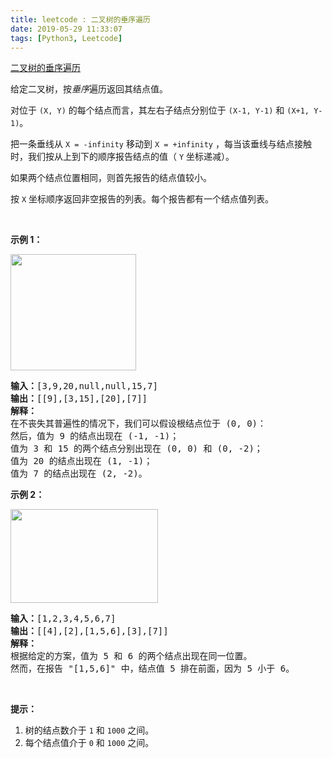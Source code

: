```yaml
---
title: leetcode : 二叉树的垂序遍历
date: 2019-05-29 11:33:07
tags: [Python3, Leetcode]
---
```


[二叉树的垂序遍历](https://leetcode-cn.com/problems/vertical-order-traversal-of-a-binary-tree/)

<p>给定二叉树，按<em>垂序</em>遍历返回其结点值。</p>

<!-- more -->

<p>对位于&nbsp;<code>(X, Y)</code>&nbsp;的每个结点而言，其左右子结点分别位于&nbsp;<code>(X-1, Y-1)</code>&nbsp;和&nbsp;<code>(X+1, Y-1)</code>。</p>

<p>把一条垂线从&nbsp;<code>X = -infinity</code>&nbsp;移动到&nbsp;<code>X = +infinity</code>&nbsp;，每当该垂线与结点接触时，我们按从上到下的顺序报告结点的值（ <code>Y</code>&nbsp;坐标递减）。</p>

<p>如果两个结点位置相同，则首先报告的结点值较小。</p>

<p>按&nbsp;<code>X</code>&nbsp;坐标顺序返回非空报告的列表。每个报告都有一个结点值列表。</p>

<p>&nbsp;</p>

<p><strong>示例 1：</strong></p>

<p><img alt="" src="https://assets.leetcode-cn.com/aliyun-lc-upload/uploads/2019/02/02/1236_example_1.PNG" style="height: 186px; width: 201px;"></p>

<pre><strong>输入：</strong>[3,9,20,null,null,15,7]
<strong>输出：</strong>[[9],[3,15],[20],[7]]
<strong>解释： </strong>
在不丧失其普遍性的情况下，我们可以假设根结点位于 (0, 0)：
然后，值为 9 的结点出现在 (-1, -1)；
值为 3 和 15 的两个结点分别出现在 (0, 0) 和 (0, -2)；
值为 20 的结点出现在 (1, -1)；
值为 7 的结点出现在 (2, -2)。
</pre>

<p><strong>示例 2：</strong></p>

<p><strong><img alt="" src="https://assets.leetcode-cn.com/aliyun-lc-upload/uploads/2019/02/23/tree2.png" style="height: 150px; width: 236px;"></strong></p>

<pre><strong>输入：</strong>[1,2,3,4,5,6,7]
<strong>输出：</strong>[[4],[2],[1,5,6],[3],[7]]
<strong>解释：</strong>
根据给定的方案，值为 5 和 6 的两个结点出现在同一位置。
然而，在报告 &quot;[1,5,6]&quot; 中，结点值 5 排在前面，因为 5 小于 6。
</pre>

<p>&nbsp;</p>

<p><strong>提示：</strong></p>

<ol>
	<li>树的结点数介于 <code>1</code>&nbsp;和&nbsp;<code>1000</code>&nbsp;之间。</li>
	<li>每个结点值介于&nbsp;<code>0</code>&nbsp;和&nbsp;<code>1000</code>&nbsp;之间。</li>
</ol>

